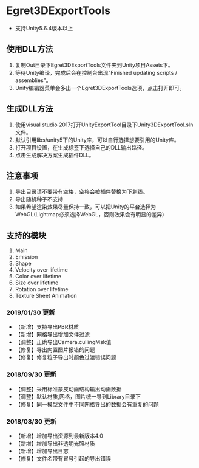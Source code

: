 # Egret3DExportTools
* 支持Unity5.6.4版本以上

## 使用DLL方法
1. 复制Out目录下Egret3DExportTools文件夹到Unity项目Assets下。
2. 等待Unity编译，完成后会在控制台出现"Finished updating scripts / assemblies"。
3. Unity编辑器菜单会多出一个Egret3DExportTools选项，点击打开即可。

## 生成DLL方法
1. 使用visual studio 2017打开UnityExportTool目录下Unity3DExportTool.sln文件。
2. 默认引用libs/unity5下的Unity库，可以自行选择想要引用的Unity库。
3. 打开项目设置，在生成标签下选择自己的DLL输出路径。
4. 点击生成解决方案生成插件DLL。

## 注意事项
1. 导出目录请不要带有空格，空格会被插件替换为下划线。
2. 导出随机种子不支持
3. 如果希望渲染效果尽量保持一致，可以把Unity的平台选择为WebGL(Lightmap必须选择WebGL，否则效果会有明显的差异)

## 支持的模块
1. Main
2. Emission
3. Shape
4. Velocity over lifetime
5. Color over lifetime
6. Size over lifetime
7. Rotation over lifetime
8. Texture Sheet Animation

### 2019/01/30 更新
* 【新增】支持导出PBR材质
* 【新增】网格导出增加文件过滤
* 【调整】正确导出Camera.cullingMsk值
* 【修复】导出内置图片报错的问题
* 【修复】修复粒子导出时颜色过渡错误问题

### 2018/09/30 更新
* 【调整】采用标准蒙皮动画结构输出动画数据
* 【调整】默认材质,网格，图片统一导到Library目录下
* 【修复】同一模型文件中不同网格导出的数据会有重复的问题

### 2018/08/30 更新
* 【新增】增加导出资源到最新版本4.0
* 【新增】增加导出非透明光照材质
* 【新增】增加导出日志
* 【修复】文件名带有冒号引起的导出错误